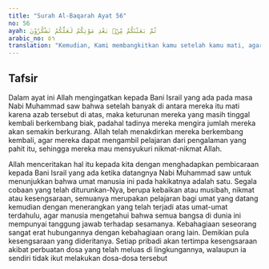 ```yaml
---
title: "Surah Al-Baqarah Ayat 56"
no: 56
ayah: ثُمَّ بَعَثْنٰكُمْ مِّنْۢ بَعْدِ مَوْتِكُمْ لَعَلَّكُمْ تَشْكُرُوْنَ
arabic_no: ٥٦
translation: "Kemudian, Kami membangkitkan kamu setelah kamu mati, agar kamu bersyukur."
---
```


## Tafsir

Dalam ayat ini Allah mengingatkan kepada Bani Israil yang ada pada masa Nabi Muhammad saw bahwa setelah banyak di antara mereka itu mati karena azab tersebut di atas, maka keturunan mereka yang masih tinggal kembali berkembang biak, padahal tadinya mereka mengira jumlah mereka akan semakin berkurang. Allah telah menakdirkan mereka berkembang kembali, agar mereka dapat mengambil pelajaran dari pengalaman yang pahit itu, sehingga mereka mau mensyukuri nikmat-nikmat Allah.

Allah menceritakan hal itu kepada kita dengan menghadapkan pembicaraan kepada Bani Israil yang ada ketika datangnya Nabi Muhammad saw untuk menunjukkan bahwa umat manusia ini pada hakikatnya adalah satu. Segala cobaan yang telah diturunkan-Nya, berupa kebaikan atau musibah, nikmat atau kesengsaraan, semuanya merupakan pelajaran bagi umat yang datang kemudian dengan menerangkan yang telah terjadi atas umat-umat terdahulu, agar manusia mengetahui bahwa semua bangsa di dunia ini mempunyai tanggung jawab terhadap sesamanya. Kebahagiaan seseorang sangat erat hubungannya dengan kebahagiaan orang lain. Demikian pula kesengsaraan yang dideritanya. Setiap pribadi akan tertimpa kesengsaraan akibat perbuatan dosa yang telah meluas di lingkungannya, walaupun ia sendiri tidak ikut melakukan dosa-dosa tersebut